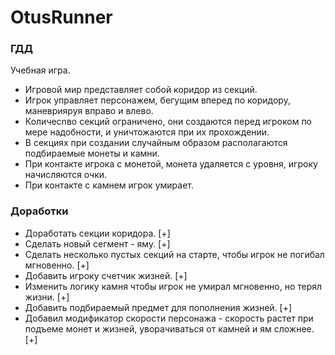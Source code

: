 # OtusRunner
### ГДД
Учебная игра.
* Игровой мир представляет собой коридор из секций.
* Игрок управляет персонажем, бегущим вперед по коридору, маневрияруя вправо и влево.
* Количеcnво секций ограничено, они создаются перед игроком по мере надобности, и уничтожаются при их прохождении.
* В секциях при создании случайным образом располагаются подбираемые монеты и камни.
* При контакте игрока с монетой, монета удаляется с уровня, игроку начисляются очки.
* При контакте с камнем игрок умирает.

### Доработки
+ Доработать секции коридора. [+]
+ Сделать новый сегмент - яму. [+]
+ Сделать несколько пустых секций на старте, чтобы игрок не погибал мгновенно. [+]
+ Добавить игроку счетчик жизней. [+]
+ Изменить логику камня чтобы игрок не умирал мгновенно, но терял жизни. [+]
+ Добавить подбираемый предмет для пополнения жизней. [+]
+ Добавил модификатор скорости персонажа - скорость растет при подъеме монет и жизней, уворачиваться от камней и ям сложнее. [+]
